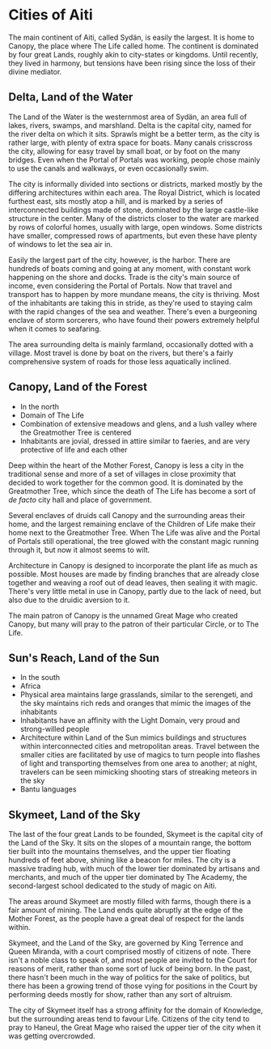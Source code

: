 # Cities of Aiti

The main continent of Aiti, called Sydän, is easily the largest. It is home to Canopy, the place where The Life called home. The continent is dominated by four great Lands, roughly akin to city-states or kingdoms. Until recently, they lived in harmony, but tensions have been rising since the loss of their divine mediator. 

## Delta, Land of the Water

The Land of the Water is the westernmost area of Sydän, an area full of lakes, rivers, swamps, and marshland. Delta is the capital city, named for the river delta on which it sits. Sprawls might be a better term, as the city is rather large, with plenty of extra space for boats. Many canals crisscross the city, allowing for easy travel by small boat, or by foot on the many bridges. Even when the Portal of Portals was working, people chose mainly to use the canals and walkways, or even occasionally swim. 

The city is informally divided into sections or districts, marked mostly by the differing architectures within each area. The Royal District, which is located furthest east, sits mostly atop a hill, and is marked by a series of interconnected buildings made of stone, dominated by the large castle-like structure in the center. Many of the districts closer to the water are marked by rows of colorful homes, usually with large, open windows. Some districts have smaller, compressed rows of apartments, but even these have plenty of windows to let the sea air in. 

Easily the largest part of the city, however, is the harbor. There are hundreds of boats coming and going at any moment, with constant work happening on the shore and docks. Trade is the city's main source of income, even considering the Portal of Portals. Now that travel and transport has to happen by more mundane means, the city is thriving. Most of the inhabitants are taking this in stride, as they're used to staying calm with the rapid changes of the sea and weather. There's even a burgeoning enclave of storm sorcerers, who have found their powers extremely helpful when it comes to seafaring. 

The area surrounding delta is mainly farmland, occasionally dotted with a village. Most travel is done by boat on the rivers, but there's a fairly comprehensive system of roads for those less aquatically inclined. 

## Canopy, Land of the Forest

- In the north
- Domain of The Life
- Combination of extensive meadows and glens, and a lush valley where the Greatmother Tree is centered
- Inhabitants are jovial, dressed in attire similar to faeries, and are very protective of life and each other

Deep within the heart of the Mother Forest, Canopy is less a city in the traditional sense and more of a set of villages in close proximity that decided to work together for the common good. It is dominated by the Greatmother Tree, which since the death of The Life has become a sort of *de facto* city hall and place of government. 

Several enclaves of druids call Canopy and the surrounding areas their home, and the largest remaining enclave of the Children of Life make their home next to the Greatmother Tree. When The Life was alive and the Portal of Portals still operational, the tree glowed with the constant magic running through it, but now it almost seems to wilt. 

Architecture in Canopy is designed to incorporate the plant life as much as possible. Most houses are made by finding branches that are already close together and weaving a roof out of dead leaves, then sealing it with magic. There's very little metal in use in Canopy, partly due to the lack of need, but also due to the druidic aversion to it. 

The main patron of Canopy is the unnamed Great Mage who created Canopy, but many will pray to the patron of their particular Circle, or to The Life.

## Sun's Reach, Land of the Sun

- In the south
- Africa
- Physical area maintains large grasslands, similar to the serengeti, and the sky maintains rich reds and oranges that mimic the images of the inhabitants
- Inhabitants have an affinity with the Light Domain, very proud and strong-willed people
- Architecture within Land of the Sun mimics buildings and structures within interconnected cities and metropolitan areas. Travel between the smaller cities are facilitated by use of magics to turn people into flashes of light and transporting themselves from one area to another; at night, travelers can be seen mimicking shooting stars of streaking meteors in the sky
- Bantu languages

## Skymeet, Land of the Sky

The last of the four great Lands to be founded, Skymeet is the capital city of the Land of the Sky. It sits on the slopes of a mountain range, the bottom tier built into the mountains themselves, and the upper tier floating hundreds of feet above, shining like a beacon for miles. The city is a massive trading hub, with much of the lower tier dominated by artisans and merchants, and much of the upper tier dominated by The Academy, the second-largest school dedicated to the study of magic on Aiti.

The areas around Skymeet are mostly filled with farms, though there is a fair amount of mining. The Land ends quite abruptly at the edge of the Mother Forest, as the people have a great deal of respect for the lands within.

Skymeet, and the Land of the Sky, are governed by King Terrence and Queen Miranda, with a court comprised mostly of citizens of note. There isn't a noble class to speak of, and most people are invited to the Court for reasons of merit, rather than some sort of luck of being born. In the past, there hasn't been much in the way of politics for the sake of politics, but there has been a growing trend of those vying for positions in the Court by performing deeds mostly for show, rather than any sort of altruism.

The city of Skymeet itself has a strong affinity for the domain of Knowledge, but the surrounding areas tend to favour Life. Citizens of the city tend to pray to Haneul, the Great Mage who raised the upper tier of the city when it was getting overcrowded. 